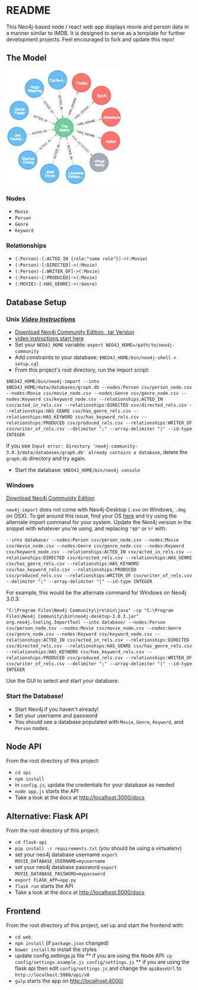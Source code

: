 # README

This Neo4j-based node / react web app displays movie and person data in a manner similar to IMDB.
It is designed to serve as a template for further development projects. 
Feel encouraged to fork and update this repo! 

## The Model

![image of movie model](./img/model.png)

### Nodes

* `Movie`
* `Person`
* `Genre`
* `Keyword`

### Relationships

* `(:Person)-[:ACTED_IN {role:"some role"}]->(:Movie)`
* `(:Person)-[:DIRECTED]->(:Movie)`
* `(:Person)-[:WRITER_OF]->(:Movie)`
* `(:Person)-[:PRODUCED]->(:Movie)`
* `(:MOVIE)-[:HAS_GENRE]->(:Genre)`

## Database Setup

### Unix _[Video Instructions](https://youtu.be/O71B2KcTD6A)_

* [Download Neo4j Community Edition: .tar Version](https://neo4j.com/download/other-releases/)
* [video instructions start here](https://youtu.be/O71B2KcTD6A)
* Set your `NEO4J_HOME` variable: `export NEO4J_HOME=/path/to/neo4j-community`
* Add constraints to your database: `$NEO4J_HOME/bin/neo4j-shell < setup.cql`
* From this project's root directory, run the import script:

```
$NEO4J_HOME/bin/neo4j-import --into $NEO4J_HOME/data/databases/graph.db --nodes:Person csv/person_node.csv --nodes:Movie csv/movie_node.csv --nodes:Genre csv/genre_node.csv --nodes:Keyword csv/keyword_node.csv --relationships:ACTED_IN csv/acted_in_rels.csv --relationships:DIRECTED csv/directed_rels.csv --relationships:HAS_GENRE csv/has_genre_rels.csv --relationships:HAS_KEYWORD csv/has_keyword_rels.csv --relationships:PRODUCED csv/produced_rels.csv --relationships:WRITER_OF csv/writer_of_rels.csv --delimiter ";" --array-delimiter "|" --id-type INTEGER
```

If you see `Input error: Directory 'neo4j-community-3.0.3/data/databases/graph.db' already contains a database`, delete the `graph.db` directory and try again.

* Start the database: `$NEO4J_HOME/bin/neo4j console`

### Windows

[Download Neo4j Community Edition](https://neo4j.com/download/)

`neo4j-import` does not come with Neo4j-Desktop (`.exe` on Windows, `.dmg` on OSX).
To get around this issue, find your OS [here](https://gist.github.com/jexp/4692ad9cd14b6d9c1cc8bffa079c98fa) and try using the alternate import command for your system.
Update the Neo4j version in the snippet with whatever you're using, and replacing `"$@"` or `%*` with: 

```
--into database/ --nodes:Person csv/person_node.csv --nodes:Movie csv/movie_node.csv --nodes:Genre csv/genre_node.csv --nodes:Keyword csv/keyword_node.csv --relationships:ACTED_IN csv/acted_in_rels.csv --relationships:DIRECTED csv/directed_rels.csv --relationships:HAS_GENRE csv/has_genre_rels.csv --relationships:HAS_KEYWORD csv/has_keyword_rels.csv --relationships:PRODUCED csv/produced_rels.csv --relationships:WRITER_OF csv/writer_of_rels.csv --delimiter ";" --array-delimiter "|" --id-type INTEGER
```

For example, this would be the alternate command for Windows on Neo4j 3.0.3:

```
"C:\Program Files\Neo4j Community\jre\bin\java" -cp "C:\Program Files\Neo4j Community\bin\neo4j-desktop-3.0.3.jar" org.neo4j.tooling.ImportTool --into database/ --nodes:Person csv/person_node.csv --nodes:Movie csv/movie_node.csv --nodes:Genre csv/genre_node.csv --nodes:Keyword csv/keyword_node.csv --relationships:ACTED_IN csv/acted_in_rels.csv --relationships:DIRECTED csv/directed_rels.csv --relationships:HAS_GENRE csv/has_genre_rels.csv --relationships:HAS_KEYWORD csv/has_keyword_rels.csv --relationships:PRODUCED csv/produced_rels.csv --relationships:WRITER_OF csv/writer_of_rels.csv --delimiter ";" --array-delimiter "|" --id-type INTEGER
```

Use the GUI to select and start your database. 

### Start the Database!

* Start Neo4j if you haven't already! 
* Set your username and password
* You should see a database populated with `Movie`, `Genre`, `Keyword`, and `Person` nodes.

## Node API

From the root directory of this project:

* `cd api`
* `npm install`
* in `config.js`, update the credentials for your database as needed
* `node app.js` starts the API
* Take a look at the docs at [http://localhost:3000/docs](http://localhost:3000/docs)

## Alternative: Flask API

From the root directory of this project:

* `cd flask-api`
* `pip install -r requirements.txt` (you should be using a virtualenv)
* set your neo4j database username `export MOVIE_DATABASE_USERNAME=myusername`
* set your neo4j database password `export MOVIE_DATABASE_PASSWORD=mypassword`
* `export FLASK_APP=app.py`
* `flask run` starts the API
* Take a look at the docs at [http://localhost:5000/docs](http://localhost:5000/docs)

## Frontend

From the root directory of this project, set up and start the frontend with:

* `cd web`
* `npm install` (if `package.json` changed)
* `bower install` to install the styles
* update config.settings.js file
** if you are using the Node API: `cp config/settings.example.js config/settings.js`
** if you are using the flask api then edit `config/settings.js` and change the `apiBaseUrl` to `http://localhost:5000/api/v0`
* `gulp` starts the app on [http://localhost:4000/](http://localhost:4000/)
